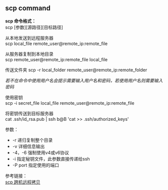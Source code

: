 ## scp command
**scp 命令格式：**  
scp [参数][源路径][目标路径]

从本地发送到远程服务器  
scp local_file remote_user@remote_ip:remote_file

从服务器复制到本地目录  
scp remote_user@remote_ip:remote_file local_file  

传送文件夹
scp -r local_folder remote_user@remote_ip:remote_folder

*若不在命令中使用用户名会提示需要输入用户名和密码，若使用用户名则需要输入密码*  

使用密钥  
scp -i secret_file local_file remote_user@remote_ip:remote_file  

  将密钥传送到目标服务器  
  cat .ssh/id_rsa.pub | ssh b@B 'cat >> .ssh/authorized_keys'

参数：  
- -r 递归复制整个目录  
- -v 详细信息输出  
- -4，-6 强制使用v4或v6协议  
- -i 指定秘钥文件，此参数直接传递给ssh  
- -P port 指定使用的端口  

参考链接：  
[scp 跨机远程拷贝](https://linuxtools-rst.readthedocs.io/zh_CN/latest/tool/scp.html)